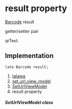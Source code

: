 
<div>

# result property

</div>


[Barcode](https://pub.dev/documentation/qr_code_scanner_plus/2.0.9+1/qr_code_scanner_plus/Barcode-class.html)
result


getter/setter pair




qrText.



## Implementation

``` language-dart
late Barcode result;
```







1.  [talawa](../../index.html)
2.  [set_url_view_model](../../view_model_pre_auth_view_models_set_url_view_model/)
3.  [SetUrlViewModel](../../view_model_pre_auth_view_models_set_url_view_model/SetUrlViewModel-class.html)
4.  result property

##### SetUrlViewModel class







